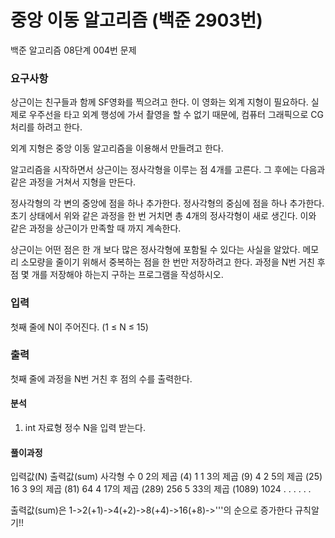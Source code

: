 # 중앙 이동 알고리즘 (백준 2903번)
<p>
백준 알고리즘 08단계 004번 문제
</p>

### 요구사항
상근이는 친구들과 함께 SF영화를 찍으려고 한다. 이 영화는 외계 지형이 필요하다. 실제로 우주선을 타고 외계 행성에 가서 촬영을 할 수 없기 때문에, 컴퓨터 그래픽으로 CG처리를 하려고 한다.

외계 지형은 중앙 이동 알고리즘을 이용해서 만들려고 한다.

알고리즘을 시작하면서 상근이는 정사각형을 이루는 점 4개를 고른다. 그 후에는 다음과 같은 과정을 거쳐서 지형을 만든다.

정사각형의 각 변의 중앙에 점을 하나 추가한다.
정사각형의 중심에 점을 하나 추가한다.
초기 상태에서 위와 같은 과정을 한 번 거치면 총 4개의 정사각형이 새로 생긴다. 이와 같은 과정을 상근이가 만족할 때 까지 계속한다.

상근이는 어떤 점은 한 개 보다 많은 정사각형에 포함될 수 있다는 사실을 알았다. 메모리 소모량을 줄이기 위해서 중복하는 점을 한 번만 저장하려고 한다. 과정을 N번 거친 후 점 몇 개를 저장해야 하는지 구하는 프로그램을 작성하시오.

### 입력
첫째 줄에 N이 주어진다. (1 ≤ N ≤ 15)

### 출력
첫째 줄에 과정을 N번 거친 후 점의 수를 출력한다.

#### 분석
1. int 자료형 정수 N을 입력 받는다.

#### 풀이과정
입력값(N)		출력값(sum)			  사각형 수
0			2의 제곱 (4)		  1
1			3의 제곱 (9)	  	  4
2			5의 제곱 (25)		  16
3			9의 제곱 (81)		  64
4			17의 제곱 (289)	  256
5			33의 제곱 (1089)	  1024
.			.
.			.
.			.

출력값(sum)은 1->2(+1)->4(+2)->8(+4)->16(+8)->'''의 순으로 증가한다
규칙알기!!